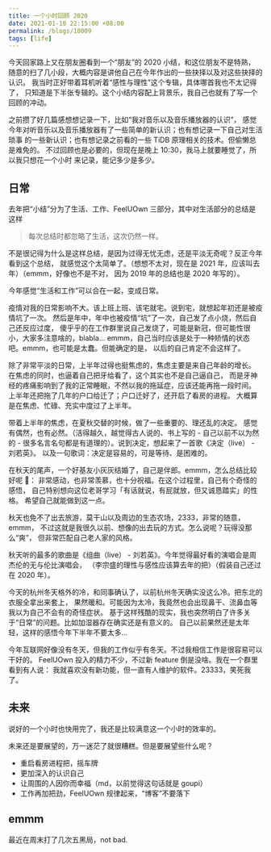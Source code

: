 ```yaml
---
title: 一个小时回顾 2020
date: 2021-01-18 22:15:00 +08:00
permalink: /blogs/10009
tags: [life]
---
```


今天回家路上又在朋友圈看到一个“朋友”的 2020 小结，和这位朋友不是特熟，
随意的扫了几小段，大概内容是讲他自己在今年作出的一些抉择以及对这些抉择的认识。
我当时正好带着耳机听着“感性与理性”这个专辑，具体哪首我也不太记得了，
只知道是下半张专辑的。这个小结内容配上背景乐，我自己也就有了写一个回顾的冲动。

之前攒了好几篇感想想记录一下，比如“我对音乐以及音乐播放器的认识”，
感觉今年对听音乐以及音乐播放器有了一些简单的新认识；也有想记录一下自己对生活琐事
的一些新认识；也有想记录之前看的一些 TiDB 原理相关的技术。但偷懒总是难免的。
不过回顾也是必要的，但现在是晚上 10:30，我马上就要睡觉了，所以我只想花一个小时
来记录，能记多少是多少。

## 日常

去年把“小结”分为了生活、工作、FeelUOwn 三部分，其中对生活部分的总结是这样

> 每次总结时都忽略了生活，这次仍然一样。

不是很记得为什么是这样总结，是因为过得无忧无虑，还是平淡无奇呢？反正今年看到这个总结，
就感觉这个太简单了。（想想不太对，现在是 2021 年，应该叫去年）（emmm，好像也不是不对，
因为 2019 年的总结也是 2020 年写的）。

今年感觉“生活和工作”可以合在一起，变成日常。

疫情对我的日常影响不大。该上班上班、该宅就宅。说到宅，就想起年初还是被疫情坑了一次。
然后是年中，年中也被疫情“坑”了一次，自己发了点小烧，然后自己还反应过度，
傻乎乎的在工作群里说自己发烧了，可能是新冠，但可能性很小，大家多注意啥的，blabla...
emmm，自己当时应该是处于一种矫情的状态吧。emmm，也可能是太蠢。但能确定的是，
以后的自己肯定不会这样了。

除了非常平淡的日常，上半年过得也挺焦虑的，焦虑主要是来自己年龄的增长。
在焦虑的同时，也逼着自己把牙给看了，这个其实也不是自己逼自己，
而是牙神经的疼痛影响到了我的正常睡眠，不然以我的拖延症，应该还能再拖一段时间。
上半年还把拖了几年的户口给迁了；户口迁好了，还开启了看房的进程。
大概算是在焦虑、忙碌、充实中度过了上半年。

带着上半年的焦虑，在夏秋交替的时候，做了一些重要的、理还乱的决定。
感觉有偶然，也有必然。（活得越久，越觉得古人说的、书上写的 - 自己以前不以为然的 -
很多名言名句都是有道理的）。说到决定，想起来了一首歌《决定（live） - 刘若英》。
以及一句歌词：决定是容易的，可是等待、是困难的。

在秋天的尾声，一个好基友小灰灰结婚了，自己是伴郎。emmm，怎么总结比较好呢 🤔：
非常感动，也非常羡慕，也十分祝福。在这个过程里，自己有个奇怪的感悟，
自己特别想向这位老哥学习「有话就说，有屁就放，但又诚恳踏实」的性格。
希望自己就能做到这一点。

秋天也免不了出去旅游，莫干山以及周边的生态农场，2333，非常的随意，emmm，
不过这就是我很久以前、想像的出去玩的方式。怎么说呢？玩得没那么“爽”，
但非常匹配自己老人家的风格。

秋天听的最多的歌曲是《组曲（live） - 刘若英》。今年觉得最好看的演唱会是周杰伦的无与伦比演唱会，
（李宗盛的理性与感性应该算去年的把）（假装自己还过在 2020 年）。

今天的杭州冬天格外的冷，和同事确认了，以前杭州冬天确实没这么冷。把东北的衣服全拿出来套上，
果然暖和。可能因为太冷，我竟然也会出现鼻干、流鼻血等我以为自己不会有的奇怪症状。
基于这样残酷的现实，我也突然明白了许多关于“日常”的问题。比如加湿器存在确实还是有意义的。
自己以前果然还是太年轻，这样的感悟今年下半年不要太多...

今年互联网好像没有冬天，但我的工作似乎有冬天。不过我相信工作是很容易可以干好的。
FeelUOwn 投入的精力不少，不过新 feature 倒是没啥。我在一个群里看到有人说：
我就喜欢没有新功能，但一直有人维护的软件。23333，笑死我了。

## 未来

说好的一个小时也快用完了，我还是比较满意这一个小时的效率的。

未来还是要展望的，万一迷茫了就很糟糕。但是要展望些什么呢？

- 重启看房进程把，摇车牌
- 更加深入的认识自己
- 让周围的人因你而幸福（md，以前觉得这句话就是 goupi）
- 工作再加把劲，FeelUOwn 规律起来，“博客”不要落下

## emmm

最近在周末打了几次五黑局，not bad.
